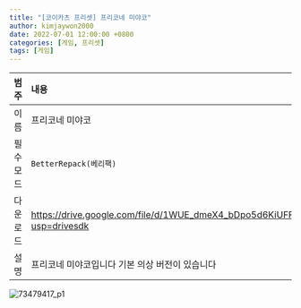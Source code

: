 ```yaml
---
title: "[코이카츠 프리셋] 프리코네 미야코"
author: kimjaywon2000
date: 2022-07-01 12:00:00 +0800
categories: [게임, 프리셋]
tags: [게임]
---
```


| 범주             | 내용            |
|:----------------|:---------------|
| 이름             | 프리코네 미야코 |
| 필수 모드         | `BetterRepack(베리팩)`       |
| 다운로드          | <https://drive.google.com/file/d/1WUE_dmeX4_bDpo5d6KiUFF7bH8DmEsWF/view?usp=drivesdk> |
| 설명             | 프리코네 미야코입니다 기본 의상 버전이 있습니다   |

![73479417_p1](https://user-images.githubusercontent.com/76558033/176879912-50416672-6610-42ea-9e4b-996553a2d109.png)
